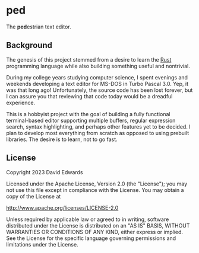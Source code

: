 # ped

The **ped**estrian text editor.

## Background

The genesis of this project stemmed from a desire to learn the [Rust](https://www.rust-lang.org/) programming language while also building something useful and nontrivial.

During my college years studying computer science, I spent evenings and weekends developing a text editor for MS-DOS in Turbo Pascal 3.0. Yep, it was that long ago! Unfortunately, the source code has been lost forever, but I can assure you that reviewing that code today would be a dreadful experience.

This is a hobbyist project with the goal of building a fully functional terminal-based editor supporting multiple buffers, regular expression search, syntax highlighting, and perhaps other features yet to be decided. I plan to develop most everything from scratch as opposed to using prebuilt libraries. The desire is to learn, not to go fast.

## License

Copyright 2023 David Edwards

Licensed under the Apache License, Version 2.0 (the "License"); you may not use this file except in compliance with the License. You may obtain a copy of the License at

<http://www.apache.org/licenses/LICENSE-2.0>

Unless required by applicable law or agreed to in writing, software distributed under the License is distributed on an "AS IS" BASIS, WITHOUT WARRANTIES OR CONDITIONS OF ANY KIND, either express or implied. See the License for the specific language governing permissions and limitations under the License.
